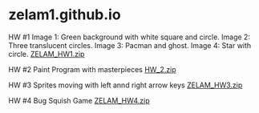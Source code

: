 # zelam1.github.io
HW #1
Image 1: Green background with white square and circle. 
Image 2: Three translucent circles. 
Image 3: Pacman and ghost. 
Image 4: Star with circle. 
[ZELAM_HW1.zip](https://github.com/zelam1/zelam1.github.io/files/7943200/ZELAM_HW1.zip)


HW #2
  Paint Program with masterpieces
  [HW_2.zip](https://github.com/zelam1/zelam1.github.io/files/7953180/HW_2.zip)


HW #3
Sprites moving with left annd right arrow keys
[ZELAM_HW3.zip](https://github.com/zelam1/zelam1.github.io/files/7998349/ZELAM_HW3.zip)


HW #4
Bug Squish Game
[ZELAM_HW4.zip](https://github.com/zelam1/zelam1.github.io/files/8075265/ZELAM_HW4.zip)
